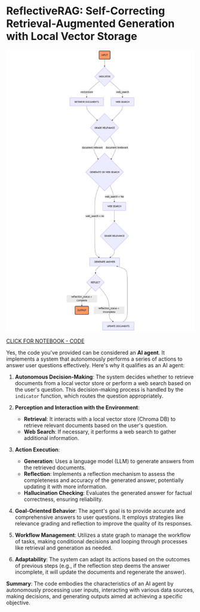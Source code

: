 # ReflectiveRAG: Self-Correcting Retrieval-Augmented Generation with Local Vector Storage

![Diagram](mermaid-diagram-2024-09-11-202622.png)

[CLICK FOR NOTEBOOK - CODE](Local_RAG_LLM.ipynb)


Yes, the code you've provided can be considered an **AI agent**. It implements a system that autonomously performs a series of actions to answer user questions effectively. Here's why it qualifies as an AI agent:

1. **Autonomous Decision-Making**: The system decides whether to retrieve documents from a local vector store or perform a web search based on the user's question. This decision-making process is handled by the `indicator` function, which routes the question appropriately.

2. **Perception and Interaction with the Environment**:
   - **Retrieval**: It interacts with a local vector store (Chroma DB) to retrieve relevant documents based on the user's question.
   - **Web Search**: If necessary, it performs a web search to gather additional information.

3. **Action Execution**:
   - **Generation**: Uses a language model (LLM) to generate answers from the retrieved documents.
   - **Reflection**: Implements a reflection mechanism to assess the completeness and accuracy of the generated answer, potentially updating it with more information.
   - **Hallucination Checking**: Evaluates the generated answer for factual correctness, ensuring reliability.

4. **Goal-Oriented Behavior**: The agent's goal is to provide accurate and comprehensive answers to user questions. It employs strategies like relevance grading and reflection to improve the quality of its responses.

5. **Workflow Management**: Utilizes a state graph to manage the workflow of tasks, making conditional decisions and looping through processes like retrieval and generation as needed.

6. **Adaptability**: The system can adapt its actions based on the outcomes of previous steps (e.g., if the reflection step deems the answer incomplete, it will update the documents and regenerate the answer).

**Summary**: The code embodies the characteristics of an AI agent by autonomously processing user inputs, interacting with various data sources, making decisions, and generating outputs aimed at achieving a specific objective.
